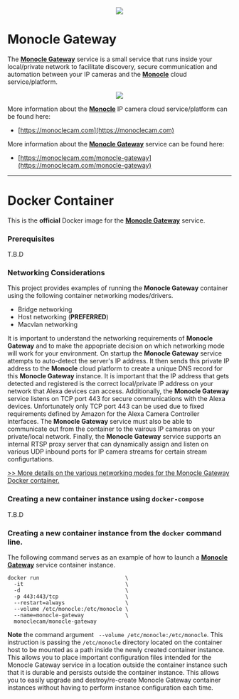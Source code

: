 <center><a href="https://MonocleCam.com" target="_blank"><img src="http://static.monoclecam.com/banner.gif" style="max-width: 100%; max-height: 100px;"/></a></center>

# Monocle Gateway

The [**Monocle Gateway**](https://monoclecam.com/monocle-gateway) service is a small service that runs inside your local/private network to facilitate discovery, secure communication and automation between your IP cameras and the [**Monocle**](https://monoclecam.com) cloud service/platform.  

<center><a href="http://static.monoclecam.com/monocle-gateway-diagram-wide.png" target="_blank"><img src="http://static.monoclecam.com/monocle-gateway-diagram-wide.png" style="max-width: 800px; max-height: 400px;"/></a></center>

More information about the [**Monocle**](https://monoclecam.com) IP camera cloud service/platform can be found here:
* [https://monoclecam.com](https://monoclecam.com)

More information about the [**Monocle Gateway**](https://monoclecam.com/monocle-gateway) service can be found here:
* [https://monoclecam.com/monocle-gateway](https://monoclecam.com/monocle-gateway)

---

# Docker Container

This is the **official** Docker image for the [**Monocle Gateway**](https://monoclecam.com/monocle-gateway) service.

### Prerequisites
T.B.D

### Networking Considerations

This project provides examples of running the **Monocle Gateway** container using the following container networking modes/drivers.

- Bridge networking
- Host networking (**PREFERRED**)
- Macvlan networking

It is important to understand the networking requirements of **Monocle Gateway** and to make the appopriate decision on which networking mode will work for your environment.  On startup the **Monocle Gateway** service attempts to auto-detect the server's IP address.  It then sends this private IP address to the **Monocle** cloud platform to create a unique DNS record for this **Monocle Gateway** instance.  It is important that the IP address that gets detected and registered is the correct local/private IP address on your network that Alexa devices can access.  Additionally, the **Monocle Gateway** service listens on TCP port 443 for secure communications with the Alexa devices.  Unfortunately only TCP port 443 can be used due to fixed requirements defined by Amazon for the Alexa Camera Controller interfaces.  The **Monocle Gateway** service must also be able to communicate out from the container to the vairous IP cameras on your private/local network.  Finally, the **Monocle Gateway** service supports an internal RTSP proxy server that can dynamically assign and listen on various UDP inbound ports for IP camera streams for certain stream configurtations.

<a href="examples">&gt;&gt; More details on the various networking modes for the Monocle Gateway Docker container.</a>


### Creating a new container instance using `docker-compose`
T.B.D

### Creating a new container instance from the `docker` command line.
The following command serves as an example of how to launch a [**Monocle Gateway**](https://monoclecam.com/monocle-gateway) service container instance.

```
docker run                           \
  -it                                \
  -d                                 \
  -p 443:443/tcp                     \
  --restart=always                   \
  --volume /etc/monocle:/etc/monocle \
  --name=monocle-gateway             \
  monoclecam/monocle-gateway
```

**Note** the command argument ` --volume /etc/monocle:/etc/monocle`.  This instruction is passing the `/etc/monocle` directory located on the container host to be mounted as a path inside the newly created container instance.  This allows you to place important configuration files intended for the Monocle Gateway service in a location outside the container instance such that it is durable and persists outside the container instance.  This allows you to easily upgrade and destroy/re-create Monocle Gateway container instances without having to perform instance configuration each time.   

